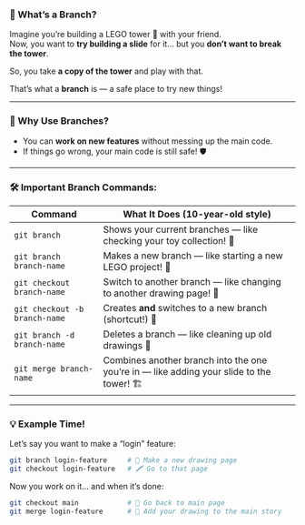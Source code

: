 ### 🌿 What’s a Branch?

Imagine you’re building a LEGO tower 🧱 with your friend.  
Now, you want to **try building a slide** for it... but you **don’t want to break the tower**.

So, you take **a copy of the tower** and play with that.

That’s what a **branch** is — a safe place to try new things!

---

### 🧠 Why Use Branches?

- You can **work on new features** without messing up the main code.
- If things go wrong, your main code is still safe! 🛡️

---

### 🛠️ Important Branch Commands:

| Command | What It Does (10-year-old style) |
|--------|-----------------------------|
| `git branch` | Shows your current branches — like checking your toy collection! 🎒 |
| `git branch branch-name` | Makes a new branch — like starting a new LEGO project! 🧱 |
| `git checkout branch-name` | Switch to another branch — like changing to another drawing page! 📄 |
| `git checkout -b branch-name` | Creates **and** switches to a new branch (shortcut!) 🚀 |
| `git branch -d branch-name` | Deletes a branch — like cleaning up old drawings 🧽 |
| `git merge branch-name` | Combines another branch into the one you’re in — like adding your slide to the tower! 🏗️ |

---

### 💡 Example Time!

Let’s say you want to make a “login” feature:

```bash
git branch login-feature     # 🎨 Make a new drawing page
git checkout login-feature   # 🖍️ Go to that page
```

Now you work on it... and when it’s done:

```bash
git checkout main            # 📄 Go back to main page
git merge login-feature      # 🔗 Add your drawing to the main story
```

